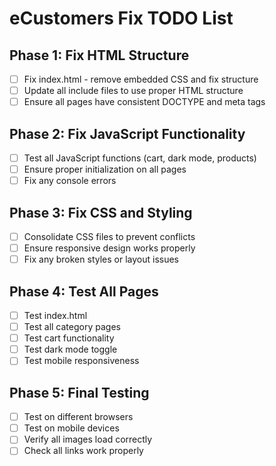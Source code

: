 # eCustomers Fix TODO List

## Phase 1: Fix HTML Structure
- [ ] Fix index.html - remove embedded CSS and fix structure
- [ ] Update all include files to use proper HTML structure
- [ ] Ensure all pages have consistent DOCTYPE and meta tags

## Phase 2: Fix JavaScript Functionality
- [ ] Test all JavaScript functions (cart, dark mode, products)
- [ ] Ensure proper initialization on all pages
- [ ] Fix any console errors

## Phase 3: Fix CSS and Styling
- [ ] Consolidate CSS files to prevent conflicts
- [ ] Ensure responsive design works properly
- [ ] Fix any broken styles or layout issues

## Phase 4: Test All Pages
- [ ] Test index.html
- [ ] Test all category pages
- [ ] Test cart functionality
- [ ] Test dark mode toggle
- [ ] Test mobile responsiveness

## Phase 5: Final Testing
- [ ] Test on different browsers
- [ ] Test on mobile devices
- [ ] Verify all images load correctly
- [ ] Check all links work properly
